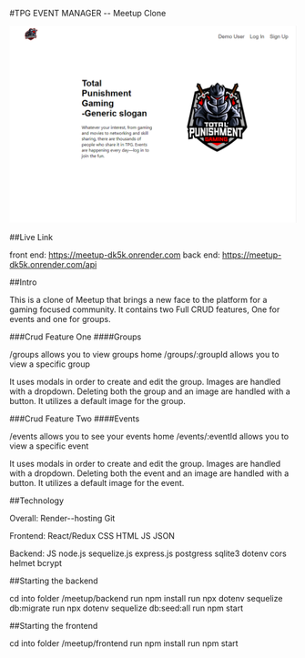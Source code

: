 #TPG EVENT MANAGER -- Meetup Clone

![image](./project%20image%20one.png)

##Live Link

front end: https://meetup-dk5k.onrender.com
back end: https://meetup-dk5k.onrender.com/api

##Intro

This is a clone of Meetup that brings a new face to the platform for a gaming focused community.
It contains two Full CRUD features, One for events and one for groups.

###Crud Feature One
####Groups

/groups allows you to view groups home
/groups/:groupId allows you to view a specific group

It uses modals in order to create and edit the group.
Images are handled with a dropdown.
Deleting both the group and an image are handled with a button.
It utilizes a default image for the group.


###Crud Feature Two
####Events

/events allows you to see your events home
/events/:eventId allows you to view a specific event

It uses modals in order to create and edit the group.
Images are handled with a dropdown.
Deleting both the event and an image are handled with a button.
It utilizes a default image for the event.

##Technology

Overall:
Render--hosting
Git

Frontend:
React/Redux
CSS
HTML
JS
JSON

Backend:
JS
node.js
sequelize.js
express.js
postgress
sqlite3
dotenv
cors
helmet
bcrypt


##Starting the backend

cd into folder /meetup/backend
run npm install
run npx dotenv sequelize db:migrate
run npx dotenv sequelize db:seed:all
run npm start

##Starting the frontend

cd into folder /meetup/frontend
run npm install
run npm start


